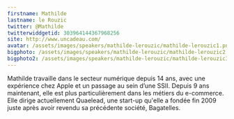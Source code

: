 ```yaml
---
firstname: Mathilde 
lastname: le Rouzic
twitter: @Mathilde
twitterwiddgetid: 303964144367968256
site: http://www.uncadeau.com/
avatar: /assets/images/speakers/mathilde-lerouzic/mathilde-lerouzic1.png
bigphoto: /assets/images/speakers/mathilde-lerouzic/mathilde-lerouzic2.png
bigphoto2: /assets/images/speakers/mathilde-lerouzic/mathilde-lerouzic3.png
---
```


Mathilde travaille dans le secteur numérique depuis 14 ans, avec une expérience chez Apple et un passage au sein d’une SSII. Depuis 9 ans maintenant, elle est plus particulièrement dans les métiers du e-commerce.
Elle dirige actuellement Quaelead, une start-up qu'elle a fondée fin 2009 juste après avoir revendu sa précédente société, Bagatelles.


